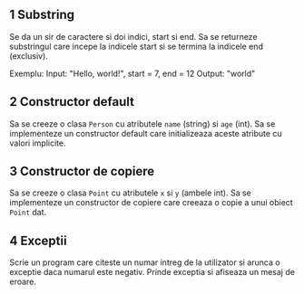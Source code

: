 ## 1 Substring

Se da un sir de caractere si doi indici, start si end. Sa se returneze substringul care incepe la indicele start si se termina la indicele end (exclusiv).

Exemplu:
Input: "Hello, world!", start = 7, end = 12
Output: "world"

## 2 Constructor default

Sa se creeze o clasa `Person` cu atributele `name` (string) si `age` (int). Sa se implementeze un constructor default care initializeaza aceste atribute cu valori implicite.

## 3 Constructor de copiere

Sa se creeze o clasa `Point` cu atributele `x` si `y` (ambele int). Sa se implementeze un constructor de copiere care creeaza o copie a unui obiect `Point` dat.

## 4 Exceptii

Scrie un program care citeste un numar intreg de la utilizator si arunca o exceptie daca numarul este negativ. Prinde exceptia si afiseaza un mesaj de eroare.